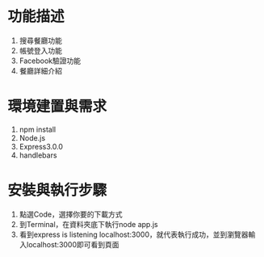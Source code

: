 # 功能描述
<ol>
<li>搜尋餐廳功能</li>
<li>帳號登入功能</li>
<li>Facebook驗證功能</li>
<li>餐廳詳細介紹</li>
</ol>

# 環境建置與需求
<ol>
<li>npm install</li>
<li>Node.js</li>
<li>Express3.0.0</li>
<li>handlebars</li>
</ol>

# 安裝與執行步驟
<ol>
<li>點選Code，選擇你要的下載方式</li>
<li>到Terminal，在資料夾底下執行node app.js</li>
<li>看到express is listening localhost:3000，就代表執行成功，並到瀏覽器輸入localhost:3000即可看到頁面</li>
</ol>

